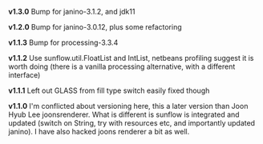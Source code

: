 **v1.3.0** Bump for janino-3.1.2, and jdk11

**v1.2.0** Bump for janino-3.0.12, plus some refactoring

**v1.1.3** Bump for processing-3.3.4

**v1.1.2** Use sunflow.util.FloatList and IntList, netbeans profiling suggest it is worth doing (there is a vanilla processing alternative, with a different interface)  

**v1.1.1** Left out GLASS from fill type switch easily fixed though

**v1.1.0** I'm conflicted about versioning here, this a later version than Joon Hyub Lee joonsrenderer. What is different is sunflow is integrated and updated (switch on String, try with resources etc, and importantly updated janino). I have also hacked joons renderer a bit as well.

